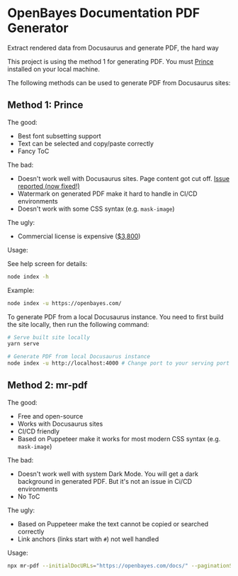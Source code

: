 # OpenBayes Documentation PDF Generator

Extract rendered data from Docusaurus and generate PDF, the hard way

This project is using the method 1 for generating PDF. You must [Prince](https://www.princexml.com/) installed on your local machine.

The following methods can be used to generate PDF from Docusaurus sites:

## Method 1: Prince

The good:

- Best font subsetting support
- Text can be selected and copy/paste correctly
- Fancy ToC

The bad:

- Doesn't work well with Docusaurus sites. Page content got cut off. [Issue reported (now fixed!)](https://www.princexml.com/forum/topic/4608)
- Watermark on generated PDF make it hard to handle in CI/CD environments
- Doesn't work with some CSS syntax (e.g. `mask-image`)

The ugly:

- Commercial license is expensive ([$3,800](https://www.princexml.com/purchase/))

Usage:

See help screen for details:

```bash
node index -h
```

Example:

```bash
node index -u https://openbayes.com/
```

To generate PDF from a local Docusaurus instance. You need to first build the site locally, then run the following command:

```bash
# Serve built site locally
yarn serve

# Generate PDF from local Docusaurus instance
node index -u http://localhost:4000 # Change port to your serving port
```

## Method 2: mr-pdf

The good:

- Free and open-source
- Works with Docusaurus sites
- CI/CD friendly
- Based on Puppeteer make it works for most modern CSS syntax (e.g. `mask-image`)

The bad:

- Doesn't work well with system Dark Mode. You will get a dark background in generated PDF. But it's not an issue in Ci/CD environments
- No ToC

The ugly:

- Based on Puppeteer make the text cannot be copied or searched correctly
- Link anchors (links start with `#`) not well handled

Usage:

```bash
npx mr-pdf --initialDocURLs="https://openbayes.com/docs/" --paginationSelector=".pagination-nav__item--next > a" --contentSelector="article"
```
